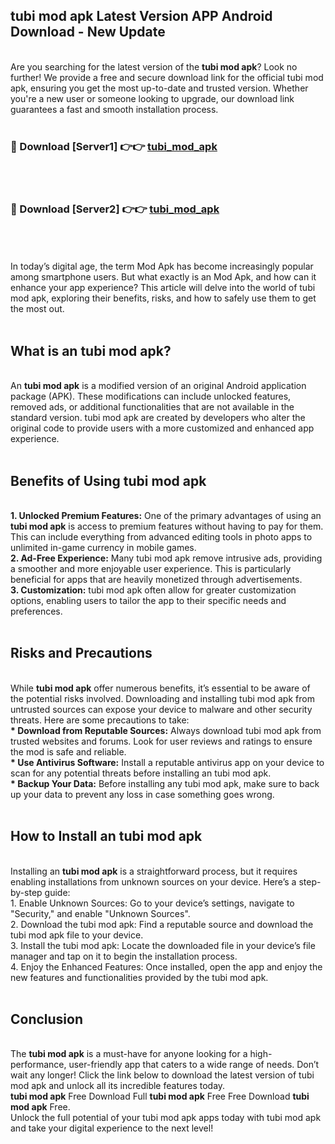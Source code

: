 ## tubi mod apk Latest Version APP Android Download - New Update
<br>
Are you searching for the latest version of the <strong>tubi mod apk</strong>? Look no further! We provide a free and secure download link for the official tubi mod apk, ensuring you get the most up-to-date and trusted version. Whether you're a new user or someone looking to upgrade, our download link guarantees a fast and smooth installation process.
<br>
<br>
<h3>🔴 Download [Server1] 👉👉 <a href="https://modyolo.store/tubi+mod+apk">tubi_mod_apk</a></h3><br>
<br>
<h3>🔴 Download [Server2] 👉👉 <a href="https://modyolo.store/tubi+mod+apk">tubi_mod_apk</a></h3><br>
<br>
<br>
In today’s digital age, the term Mod Apk has become increasingly popular among smartphone users. But what exactly is an Mod Apk, and how can it enhance your app experience? This article will delve into the world of tubi mod apk, exploring their benefits, risks, and how to safely use them to get the most out.
<br>
<br>
<h2>What is an tubi mod apk?</h2>
<br>
An <strong>tubi mod apk</strong> is a modified version of an original Android application package (APK). These modifications can include unlocked features, removed ads, or additional functionalities that are not available in the standard version. tubi mod apk are created by developers who alter the original code to provide users with a more customized and enhanced app experience.
<br>
<br>
<h2>Benefits of Using tubi mod apk</h2>
<br>
<strong> 1. Unlocked Premium Features:</strong> One of the primary advantages of using an <strong>tubi mod apk</strong> is access to premium features without having to pay for them. This can include everything from advanced editing tools in photo apps to unlimited in-game currency in mobile games.
<br>
<strong> 2. Ad-Free Experience:</strong> Many tubi mod apk remove intrusive ads, providing a smoother and more enjoyable user experience. This is particularly beneficial for apps that are heavily monetized through advertisements.
<br>
<strong> 3. Customization:</strong> tubi mod apk often allow for greater customization options, enabling users to tailor the app to their specific needs and preferences.
<br>
<br>
<h2>Risks and Precautions</h2>
<br>
While <strong>tubi mod apk</strong> offer numerous benefits, it’s essential to be aware of the potential risks involved. Downloading and installing tubi mod apk from untrusted sources can expose your device to malware and other security threats. Here are some precautions to take:
<br>
<strong> * Download from Reputable Sources:</strong> Always download tubi mod apk from trusted websites and forums. Look for user reviews and ratings to ensure the mod is safe and reliable.
<br>
<strong> * Use Antivirus Software:</strong> Install a reputable antivirus app on your device to scan for any potential threats before installing an tubi mod apk.
<br>
<strong> * Backup Your Data:</strong> Before installing any tubi mod apk, make sure to back up your data to prevent any loss in case something goes wrong.
<br>
<br>
<h2>How to Install an tubi mod apk</h2>
<br>
Installing an <strong>tubi mod apk</strong> is a straightforward process, but it requires enabling installations from unknown sources on your device. Here’s a step-by-step guide:
<br>
 1. Enable Unknown Sources: Go to your device’s settings, navigate to "Security," and enable "Unknown Sources".
<br>
 2. Download the tubi mod apk: Find a reputable source and download the tubi mod apk file to your device.
<br>
 3. Install the tubi mod apk: Locate the downloaded file in your device’s file manager and tap on it to begin the installation process.
<br>
 4. Enjoy the Enhanced Features: Once installed, open the app and enjoy the new features and functionalities provided by the tubi mod apk.
<br>
<br>
<h2><strong>Conclusion</strong></h2>
<br>
The <strong>tubi mod apk</strong> is a must-have for anyone looking for a high-performance, user-friendly app that caters to a wide range of needs. Don’t wait any longer! Click the link below to download the latest version of tubi mod apk and unlock all its incredible features today.
<br>
<strong>tubi mod apk</strong> Free Download Full <strong>tubi mod apk</strong> Free Free Download <strong>tubi mod apk</strong> Free.
<br>
Unlock the full potential of your tubi mod apk apps today with tubi mod apk and take your digital experience to the next level!